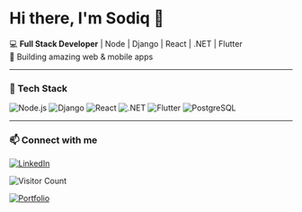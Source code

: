 

<!--
**Balosod/Balosod** is a ✨ _special_ ✨ repository because its `README.md` (this file) appears on your GitHub profile.

Here are some ideas to get you started:

- 🔭 I’m currently working on ...
- 🌱 I’m currently learning ...
- 👯 I’m looking to collaborate on ...
- 🤔 I’m looking for help with ...
- 💬 Ask me about ...
- 📫 How to reach me: ...
- 😄 Pronouns: ...
- ⚡ Fun fact: ...
-->
# Hi there, I'm Sodiq 👋

💻 **Full Stack Developer** | Node | Django | React | .NET | Flutter  
🚀 Building amazing web & mobile apps

---

### 🚀 Tech Stack
![Node.js](https://img.shields.io/badge/Node.js-339933?style=for-the-badge&logo=nodedotjs&logoColor=white)
![Django](https://img.shields.io/badge/Django-092E20?style=for-the-badge&logo=django&logoColor=white)
![React](https://img.shields.io/badge/-React-61DAFB?logo=react&logoColor=white&style=for-the-badge)
![.NET](https://img.shields.io/badge/-.NET-512BD4?logo=dotnet&logoColor=white&style=for-the-badge)
![Flutter](https://img.shields.io/badge/-Flutter-02569B?logo=flutter&logoColor=white&style=for-the-badge)
![PostgreSQL](https://img.shields.io/badge/-PostgreSQL-336791?logo=postgresql&logoColor=white&style=for-the-badge)

---


### 📫 Connect with me
[![LinkedIn](https://img.shields.io/badge/-LinkedIn-blue?logo=linkedin&logoColor=white&style=for-the-badge)](https://linkedin.com/in/balogun-sodiq-55781921b)


![Visitor Count](https://komarev.com/ghpvc/?username=yourusername&style=flat&color=blue)

[![Portfolio](https://img.shields.io/badge/Portfolio-Visit%20Now-blue?style=for-the-badge)](https://balogunsodiq.vercel.app/)
